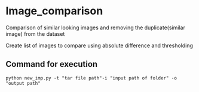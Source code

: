 # Image_comparison

Comparison of similar looking images and removing the duplicate(similar image) from the dataset

Create list of images to compare using absolute difference and thresholding

## Command for execution

```
python new_imp.py -t "tar file path"-i "input path of folder" -o "output path"
```

